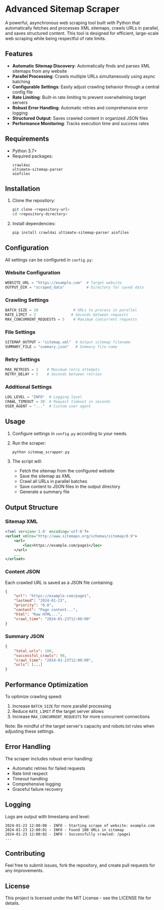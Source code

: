 # Advanced Sitemap Scraper

A powerful, asynchronous web scraping tool built with Python that automatically fetches and processes XML sitemaps, crawls URLs in parallel, and saves structured content. This tool is designed for efficient, large-scale web scraping while being respectful of rate limits.

## Features

- **Automatic Sitemap Discovery**: Automatically finds and parses XML sitemaps from any website
- **Parallel Processing**: Crawls multiple URLs simultaneously using async batching
- **Configurable Settings**: Easily adjust crawling behavior through a central config file
- **Rate Limiting**: Built-in rate limiting to prevent overwhelming target servers
- **Robust Error Handling**: Automatic retries and comprehensive error logging
- **Structured Output**: Saves crawled content in organized JSON files
- **Performance Monitoring**: Tracks execution time and success rates

## Requirements

- Python 3.7+
- Required packages:
  ```
  crawl4ai
  ultimate-sitemap-parser
  aiofiles
  ```

## Installation

1. Clone the repository:
   ```bash
   git clone <repository-url>
   cd <repository-directory>
   ```

2. Install dependencies:
   ```bash
   pip install crawl4ai ultimate-sitemap-parser aiofiles
   ```

## Configuration

All settings can be configured in `config.py`:

### Website Configuration
```python
WEBSITE_URL = "https://example.com"  # Target website
OUTPUT_DIR = "scraped_data"          # Directory for saved data
```

### Crawling Settings
```python
BATCH_SIZE = 10                # URLs to process in parallel
RATE_LIMIT = 2                # Seconds between requests
MAX_CONCURRENT_REQUESTS = 5    # Maximum concurrent requests
```

### File Settings
```python
SITEMAP_OUTPUT = "sitemap.xml"  # Output sitemap filename
SUMMARY_FILE = "summary.json"   # Summary file name
```

### Retry Settings
```python
MAX_RETRIES = 3    # Maximum retry attempts
RETRY_DELAY = 5    # Seconds between retries
```

### Additional Settings
```python
LOG_LEVEL = "INFO"  # Logging level
CRAWL_TIMEOUT = 30  # Request timeout in seconds
USER_AGENT = "..."  # Custom user agent
```

## Usage

1. Configure settings in `config.py` according to your needs.

2. Run the scraper:
   ```bash
   python sitemap_scrapper.py
   ```

3. The script will:
   - Fetch the sitemap from the configured website
   - Save the sitemap as XML
   - Crawl all URLs in parallel batches
   - Save content to JSON files in the output directory
   - Generate a summary file

## Output Structure

### Sitemap XML
```xml
<?xml version='1.0' encoding='utf-8'?>
<urlset xmlns="http://www.sitemaps.org/schemas/sitemap/0.9">
    <url>
        <loc>https://example.com/page1</loc>
    </url>
    ...
</urlset>
```

### Content JSON
Each crawled URL is saved as a JSON file containing:
```json
{
    "url": "https://example.com/page1",
    "lastmod": "2024-01-23",
    "priority": "0.8",
    "content": "Page content...",
    "html": "Raw HTML...",
    "crawl_time": "2024-01-23T12:00:00"
}
```

### Summary JSON
```json
{
    "total_urls": 100,
    "successful_crawls": 98,
    "crawl_time": "2024-01-23T12:00:00",
    "urls": [...]
}
```

## Performance Optimization

To optimize crawling speed:

1. Increase `BATCH_SIZE` for more parallel processing
2. Reduce `RATE_LIMIT` if the target server allows
3. Increase `MAX_CONCURRENT_REQUESTS` for more concurrent connections

Note: Be mindful of the target server's capacity and robots.txt rules when adjusting these settings.

## Error Handling

The scraper includes robust error handling:

- Automatic retries for failed requests
- Rate limit respect
- Timeout handling
- Comprehensive logging
- Graceful failure recovery

## Logging

Logs are output with timestamp and level:
```
2024-01-23 12:00:00 - INFO - Starting scrape of website: example.com
2024-01-23 12:00:01 - INFO - Found 100 URLs in sitemap
2024-01-23 12:00:02 - INFO - Successfully crawled: /page1
...
```

## Contributing

Feel free to submit issues, fork the repository, and create pull requests for any improvements.

## License

This project is licensed under the MIT License - see the LICENSE file for details.
